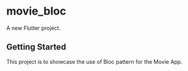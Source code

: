 # movie_bloc

A new Flutter project.

## Getting Started

This project is to showcase the use of Bloc pattern for the Movie App.

